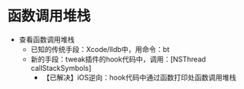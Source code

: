 # 函数调用堆栈

* 查看函数调用堆栈
  * 已知的传统手段：Xcode/lldb中，用命令：bt
  * 新的手段：tweak插件的hook代码中，调用：[NSThread callStackSymbols]
    * 【已解决】iOS逆向：hook代码中通过函数打印处函数调用堆栈
